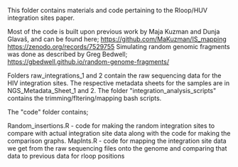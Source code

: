 This folder contains materials and code pertaining to the Rloop/HUV integration sites paper.

Most of the code is built upon previous work by Maja Kuzman and Dunja Glavaš, and can be found here;
https://github.com/MaKuzman/IS_mapping
https://zenodo.org/records/7529755
Simulating random genomic fragments was done as described by Greg Bedwell; 
https://gbedwell.github.io/random-genome-fragments/

Folders raw_integrations_1 and 2 contain the raw sequencing data for the HIV integration sites.
The respective metadata sheets for the samples are in NGS_Metadata_Sheet_1 and 2.
The folder "integration_analysis_scripts" contains the trimming/fltering/mapping bash scripts.

The "code" folder contains;

Random_insertions.R - code for making the random integration sites to compare with actual integration site data along with the code for making the comparison graphs.
MapInts.R - code for mapping the integration site data we get from the raw sequencing files onto the genome and comparing that data to previous data for rloop positions
